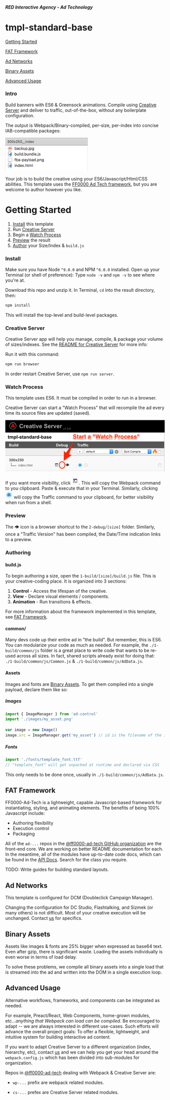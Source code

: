 ##### RED Interactive Agency - Ad Technology

# tmpl-standard-base

[Getting Started](#getting-started)

[FAT Framework](#fat-framework)

[Ad Networks](#ad-networks)

[Binary Assets](#binary-assets)

[Advanced Usage](#advanced-usage)

### Intro

Build banners with ES6 & Greensock animations. Compile using [Creative Server](https://github.com/ff0000-ad-tech/wp-creative-server/blob/master/README.md) and deliver to traffic, out-of-the-box, without any boilerplate configuration.

The output is Webpack/Binary-compiled, per-size, per-index into concise IAB-compatible packages:

![Sample Output](https://github.com/ff0000-ad-tech/readme-assets/blob/master/tmpl-standard-base/sample-output.png)

Your job is to build the creative using your ES6/Javascript/Html/CSS abilities. This template uses the [FF0000 Ad Tech framework](https://ff0000-ad-tech.github.io/ad-docs/), but you are welcome to author however you like.

# Getting Started

<a name="getting-started"></a>

1.  [Install](#install) this template
2.  Run [Creative Server](#creative-server)
3.  Begin a [Watch Process](#watch-process)
4.  [Preview](#preview) the result
5.  [Author](#author) your Size/Index & `build.js`

### Install

<a name="install"></a>

Make sure you have Node `^9.0.0` and NPM `^6.0.0` installed. Open up your Terminal (or shell of preference): Type `node -v` and `npm -v` to see where you're at.

Download this repo and unzip it. In Terminal, `cd` into the result directory, then:

```sh
npm install
```

This will install the top-level and build-level packages.

### Creative Server

<a name="creative-server"></a>

Creative Server app will help you manage, compile, & package your volume of sizes/indexes. See the [README for Creative Server](https://github.com/ff0000-ad-tech/wp-creative-server/blob/master/README.md) for more info:

Run it with this command:

```sh
npm run browser
```

In order restart Creative Server, use `npm run server`.

### Watch Process

<a name="watch-process"></a>

This template uses ES6. It must be compiled in order to run in a browser.

Creative Server can start a "Watch Process" that will recompile the ad every time its source files are updated (saved).

![CS Watch Process](https://github.com/ff0000-ad-tech/readme-assets/blob/master/tmpl-standard-base/cs-watch-process.png)

If you want more visibility, click ![Terminal Icon](https://github.com/ff0000-ad-tech/readme-assets/blob/master/tmpl-standard-base/terminal-icon.png). This will copy the Webpack command to you clipboard. Paste & execute that in your Terminal. Similarly, clicking ![Webpack Icon](https://github.com/ff0000-ad-tech/readme-assets/blob/master/tmpl-standard-base/webpack-icon.png) will copy the Traffic command to your clipboard, for better visibility when run from a shell.

### Preview

<a name="preview"></a>

The 👁 icon is a browser shortcut to the `2-debug/[size]` folder. Similarly, once a "Traffic Version" has been compiled, the Date/Time indication links to a preview.

### Authoring

<a name="authoring"></a>

#### build.js

To begin authoring a size, open the `1-build/[size]/build.js` file. This is your creative-coding place. It is organized into 3 sections:

1.  **Control** - Access the lifespan of the creative.
2.  **View** - Declare visual elements / components.
3.  **Animation** - Run transitions & effects.

For more information about the framework implemented in this template, see [FAT Framework](#fat-framework).

#### common/

Many devs code up their entire ad in "the build". But remember, this is ES6. You can modularize your code as much as needed. For example, the `./1-build/common/js` folder is a great place to write code that wants to be re-used across all sizes. In fact, shared scripts already exist for doing that: `./1-build/common/js/Common.js` & `./1-build/common/js/AdData.js`.

#### Assets

Images and fonts are [Binary Assets](#binary-assets). To get them compiled into a single payload, declare them like so:

##### Images

```javascript
import { ImageManager } from 'ad-control'
import './images/my_asset.png'

var image = new Image()
image.src = ImageManager.get('my_asset') // id is the filename of the image-asset
```

##### Fonts

```javascript
import './fonts/template_font.ttf'
// "template_font" will get unpacked at runtime and declared via CSS
```

This only needs to be done once, usually in `./1-build/common/js/AdData.js`.

## FAT Framework

<a name="fat-framework"></a>

FF0000-Ad-Tech is a lightweight, capable Javascript-based framework for instantiating, styling, and animating elements. The benefits of being 100% Javascript include:

- Authoring flexibility
- Execution control
- Packaging

All of the `ad-...` repos in the [@ff0000-ad-tech GitHub organization](https://github.com/ff0000-ad-tech) are the front-end core. We are working on better README documentation for each. In the meantime, all of the modules have up-to-date code docs, which can be found in the [API Docs](https://ff0000-ad-tech.github.io/ad-docs). Search for the class you require.

TODO: Write guides for building standard layouts.

## Ad Networks

<a name="ad-networks"></a>

This template is configured for DCM (Doubleclick Campaign Manager).

Changing the configuration for DC Studio, Flashtalking, and Sizmek (or many others) is not difficult. Most of your creative execution will be unchanged. Contact [us](https://github.com/gmcdev) for specifics.

## Binary Assets

<a name="binary-assets"></a>

Assets like images & fonts are 25% bigger when expressed as base64 text. Even after gzip, there is significant waste. Loading the assets individually is even worse in terms of load delay.

To solve these problems, we compile all binary assets into a single load that is streamed into the ad and written into the DOM in a single execution loop.

## Advanced Usage

<a name="advanced-usage"></a>

Alternative workflows, frameworks, and components can be integrated as needed.

For example, Preact/React, Web Components, home-grown modules, etc..._anything that Webpack can load can be compiled_. Be encouraged to adapt -- we are always interested in different use-cases. Such efforts will advance the overall project goals: To offer a flexible, lightweight, and intuitive system for building interactive ad content.

If you want to adapt Creative Server to a different organization (index, hierarchy, etc), contact [us](https://github.com/gmcdev) and we can help you get your head around the `webpack.config.js` which has been divided into sub-modules for organization.

Repos in [@ff0000-ad-tech](https://github.com/ff0000-ad-tech) dealing with Webpack & Creative Server are:

- `wp-...` prefix are webpack related modules.

- `cs-...` prefex are Creative Server related modules.

